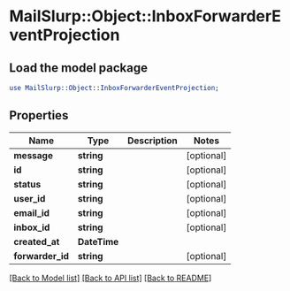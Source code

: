 # MailSlurp::Object::InboxForwarderEventProjection

## Load the model package
```perl
use MailSlurp::Object::InboxForwarderEventProjection;
```

## Properties
Name | Type | Description | Notes
------------ | ------------- | ------------- | -------------
**message** | **string** |  | [optional] 
**id** | **string** |  | [optional] 
**status** | **string** |  | [optional] 
**user_id** | **string** |  | [optional] 
**email_id** | **string** |  | [optional] 
**inbox_id** | **string** |  | [optional] 
**created_at** | **DateTime** |  | 
**forwarder_id** | **string** |  | [optional] 

[[Back to Model list]](../README#documentation-for-models) [[Back to API list]](../README#documentation-for-api-endpoints) [[Back to README]](../README)


